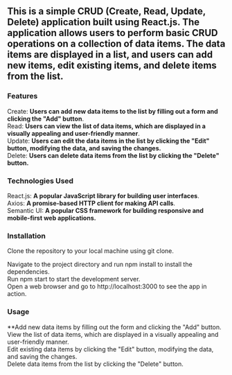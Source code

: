 ## This is a simple CRUD (Create, Read, Update, Delete) application built using React.js. The application allows users to perform basic CRUD operations on a collection of data items. The data items are displayed in a list, and users can add new items, edit existing items, and delete items from the list.

### Features

Create: **Users can add new data items to the list by filling out a form and clicking the "Add" button**.<br>
Read:  **Users can view the list of data items, which are displayed in a visually appealing and user-friendly manner**.<br>
Update: **Users can edit the data items in the list by clicking the "Edit" button, modifying the data, and saving the changes.**<br>
Delete: **Users can delete data items from the list by clicking the "Delete" button.**<br>

### Technologies Used
React.js: **A popular JavaScript library for building user interfaces**.<br>
Axios: **A promise-based HTTP client for making API calls**.<br>
Semantic UI: **A popular CSS framework for building responsive and mobile-first web applications.** <br>

### Installation
Clone the repository to your local machine using git clone.<br>

Navigate to the project directory and run npm install to install the dependencies.<br>
Run npm start to start the development server.<br>
Open a web browser and go to http://localhost:3000 to see the app in action.<br>

### Usage
**Add new data items by filling out the form and clicking the "Add" button.<br>
View the list of data items, which are displayed in a visually appealing and user-friendly manner.<br>
Edit existing data items by clicking the "Edit" button, modifying the data, and saving the changes.<br>
Delete data items from the list by clicking the "Delete" button.<br>
